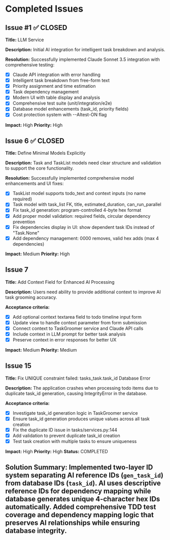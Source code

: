 # Completed Issues

## Issue #1 ✅ CLOSED
**Title:** LLM Service

**Description:** Initial AI integration for intelligent task breakdown and analysis.

**Resolution:** Successfully implemented Claude Sonnet 3.5 integration with comprehensive testing:
- [x] Claude API integration with error handling
- [x] Intelligent task breakdown from free-form text
- [x] Priority assignment and time estimation
- [x] Task dependency management
- [x] Modern UI with table display and analysis
- [x] Comprehensive test suite (unit/integration/e2e)
- [x] Database model enhancements (task_id, priority fields)
- [x] Cost protection system with --AItest-ON flag

**Impact:** High
**Priority:** High

## Issue 6 ✅ CLOSED
**Title:** Define Minimal Models Explicitly

**Description:** Task and TaskList models need clear structure and validation to support the core functionality.

**Resolution:** Successfully implemented comprehensive model enhancements and UI fixes:
- [x] TaskList model supports todo_text and context inputs (no name required)
- [x] Task model with task_list FK, title, estimated_duration, can_run_parallel
- [x] Fix task_id generation: program-controlled 4-byte hex format
- [x] Add proper model validation: required fields, circular dependency prevention
- [x] Fix dependencies display in UI: show dependent task IDs instead of "Task.None"
- [x] Add dependency management: 0000 removes, valid hex adds (max 4 dependencies)

**Impact:** Medium
**Priority:** High

## Issue 7
**Title:** Add Context Field for Enhanced AI Processing

**Description:** Users need ability to provide additional context to improve AI task grooming accuracy.

**Acceptance criteria:**
- [x] Add optional context textarea field to todo timeline input form
- [x] Update view to handle context parameter from form submission
- [x] Connect context to TaskGroomer service and Claude API calls
- [x] Include context in LLM prompt for better task analysis
- [x] Preserve context in error responses for better UX

**Impact:** Medium
**Priority:** Medium

## Issue 15
**Title:** Fix UNIQUE constraint failed: tasks_task.task_id Database Error

**Description:** The application crashes when processing todo items due to duplicate task_id generation, causing IntegrityError in the database.

**Acceptance criteria:**
- [x] Investigate task_id generation logic in TaskGroomer service
- [x] Ensure task_id generation produces unique values across all task creation
- [x] Fix the duplicate ID issue in tasks/services.py:144
- [x] Add validation to prevent duplicate task_id creation
- [x] Test task creation with multiple tasks to ensure uniqueness

**Impact:** High
**Priority:** High
**Status:** COMPLETED

**Solution Summary:**
Implemented two-layer ID system separating AI reference IDs (`gen_task_id`) from database IDs (`task_id`). AI uses descriptive reference IDs for dependency mapping while database generates unique 4-character hex IDs automatically. Added comprehensive TDD test coverage and dependency mapping logic that preserves AI relationships while ensuring database integrity.
---
